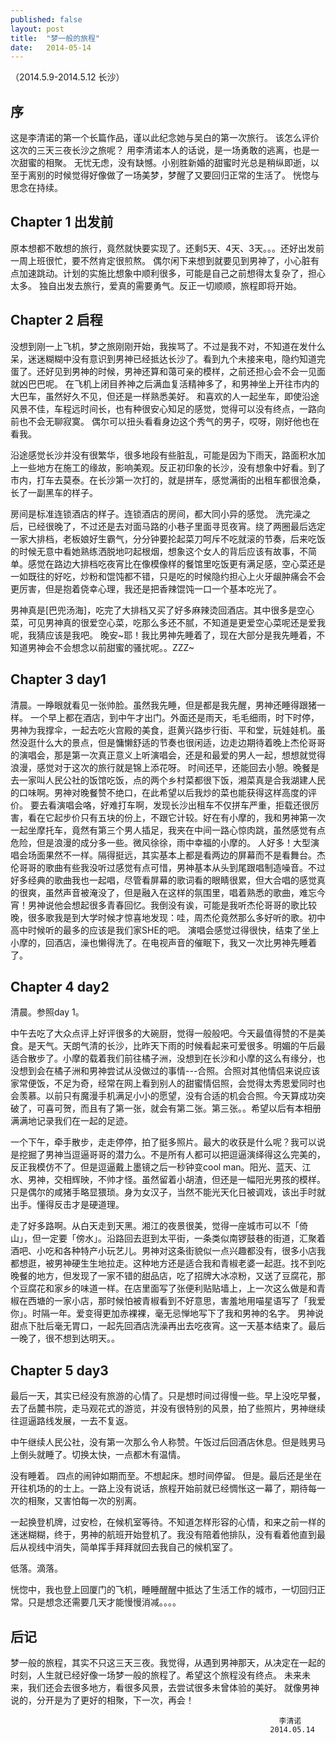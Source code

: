 ```yaml
---
published: false
layout: post
title:  "梦一般的旅程"
date:   2014-05-14
---
```


（2014.5.9-2014.5.12 长沙）

## 序

这是李清诺的第一个长篇作品，谨以此纪念她与吴白的第一次旅行。
该怎么评价这次的三天三夜长沙之旅呢？
用李清诺本人的话说，是一场勇敢的逃离，也是一次甜蜜的相聚。
无忧无虑，没有缺憾。小别胜新婚的甜蜜时光总是稍纵即逝，以至于离别的时候觉得好像做了一场美梦，梦醒了又要回归正常的生活了。
恍惚与思念在持续。
    
## Chapter 1 出发前      

原本想都不敢想的旅行，竟然就快要实现了。还剩5天、4天、3天。。。还好出发前一周上班很忙，要不然肯定很煎熬。
偶尔闲下来想到就要见到男神了，小心脏有点加速跳动。计划的实施比想象中顺利很多，可能是自己之前想得太复杂了，担心太多。
独自出发去旅行，爱真的需要勇气。反正一切顺顺，旅程即将开始。

## Chapter 2 启程

没想到刚一上飞机，梦之旅刚刚开始，我挨骂了。不过是我不对，不知道在发什么呆，迷迷糊糊中没有意识到男神已经抵达长沙了。看到九个未接来电，隐约知道完蛋了。还好见到男神的时候，男神还算和蔼可亲的模样，之前还担心会不会一见面就凶巴巴呢。
在飞机上闭目养神之后满血复活精神多了，和男神坐上开往市内的大巴车，虽然好久不见，但还是一样熟悉美好。
和喜欢的人一起坐车，即使沿途风景不佳，车程远时间长，也有种很安心知足的感觉，觉得可以没有终点，一路向前也不会无聊寂寞。
偶尔可以扭头看看身边这个秀气的男子，哎呀，刚好他也在看我。

沿途感觉长沙并没有很繁华，很多地段有些脏乱，可能是因为下雨天，路面积水加上一些地方在施工的缘故，影响美观。反正初印象的长沙，没有想象中好看。到了市内，打车去莫泰。在长沙第一次打的，就是拼车，感觉满街的出租车都很沧桑，长了一副黑车的样子。

房间是标准连锁酒店的样子。连锁酒店的房间，都大同小异的感觉。
洗完澡之后，已经很晚了，不过还是去对面马路的小巷子里面寻觅夜宵。绕了两圈最后选定一家大排档，老板娘好生霸气，分分钟要抡起菜刀呵斥不吃就滚的节奏，后来吃饭的时候无意中看她熟练洒脱地叼起根烟，想象这个女人的背后应该有故事，不简单。感觉在路边大排档吃夜宵比在像模像样的餐馆里吃饭更有满足感，空心菜还是一如既往的好吃，炒粉和馄饨都不错，只是吃的时候隐约担心上火牙龈肿痛会不会更厉害，但是抱着侥幸心理，我还是把香辣馄饨一口一个基本吃光了。

男神真是[巴兜汤海]，吃完了大排档又买了好多麻辣烫回酒店。其中很多是空心菜，可见男神真的很爱空心菜，吃那么多还不腻，不知道是更爱空心菜呢还是爱我呢，我猜应该是我吧。
晚安~耶！我比男神先睡着了，现在大部分是我先睡着，不知道男神会不会想念以前甜蜜的骚扰呢。。ZZZ~

## Chapter 3 day1

清晨。一睁眼就看见一张帅脸。虽然我先睡，但是都是我先醒，男神还睡得跟猪一样。
一个早上都在酒店，到中午才出门。外面还是雨天，毛毛细雨，时下时停，男神为我撑伞，一起去吃火宫殿的美食，逛黄兴路步行街、平和堂，玩娃娃机。虽然没逛什么大的景点，但是慵懒舒适的节奏也很闲适，边走边期待着晚上杰伦哥哥的演唱会，那是第一次真正意义上听演唱会，还是和最爱的男人一起，想想就觉得浪漫，感觉对于这次的旅行就是锦上添花呀。
 时间还早，还能回去小憩。晚餐是去一家叫人民公社的饭馆吃饭，点的两个乡村菜都很下饭，湘菜真是合我湖建人民的口味啊。男神对晚餐赞不绝口，在此希望以后我炒的菜也能获得这样高度的评价。
要去看演唱会咯，好难打车啊，发现长沙出租车不仅拼车严重，拒载还很厉害，看在它起步价只有五块的份上，不跟它计较。好在有小摩的，我和男神第一次一起坐摩托车，竟然有第三个男人插足，我夹在中间一路心惊肉跳，虽然感觉有点危险，但是浪漫的成分多一些。微风徐徐，雨中幸福的小摩的。
人好多！大型演唱会场面果然不一样。隔得挺远，其实基本上都是看两边的屏幕而不是看舞台。杰伦哥哥的歌曲有些我没听过感觉有点可惜，男神基本从头到尾跟唱制造噪音。不过好多经典的歌曲我也一起唱，尽管看屏幕的歌词看的眼睛很累，但大合唱的感觉真的很爽，虽然声音被淹没了，但是融入在这样的氛围里，唱着熟悉的歌曲，难忘今宵！男神说他会想起很多青春回忆。我倒没有诶，可能是我听杰伦哥哥的歌比较晚，很多歌我是到大学时候才惊喜地发现：哇，周杰伦竟然那么多好听的歌。初中高中时候听的最多的应该是我们家SHE的吧。
演唱会感觉过得很快，结束了坐上小摩的，回酒店，澡也懒得洗了。在电视声音的催眠下，我又一次比男神先睡着了。
                       
## Chapter 4 day2

清晨。参照day 1。

中午去吃了大众点评上好评很多的大碗厨，觉得一般般吧。今天最值得赞的不是美食。是天气。天朗气清的长沙，比昨天下雨的时候看起来可爱很多。明媚的午后最适合散步了。小摩的载着我们前往橘子洲，没想到在长沙和小摩的这么有缘分，也没想到会在橘子洲和男神尝试从没做过的事情---合照。合照对其他情侣来说应该家常便饭，不足为奇，经常在网上看到别人的甜蜜情侣照，会觉得太秀恩爱同时也会羡慕。以前只有魔漫手机满足小小的愿望，没有合适的机会合照。今天算成功突破了，可喜可贺，而且有了第一张，就会有第二张。第三张。。希望以后有本相册满满地记录我们在一起的足迹。

一个下午，牵手散步，走走停停，拍了挺多照片。最大的收获是什么呢？我可以说是挖掘了男神当逗逼哥哥的潜力么。不是所有人都可以把逗逼演绎得这么完美的，反正我模仿不了。但是逗逼戴上墨镜之后一秒钟变cool man。阳光、蓝天、江水、男神，交相辉映，不帅才怪。虽然留着小胡渣，但还是一幅阳光男孩的模样。只是偶尔的咸猪手略显猥琐。身为女汉子，当然不能光天化日被调戏，该出手时就出手。懂得反击才是硬道理。

走了好多路啊。从白天走到天黑。湘江的夜景很美，觉得一座城市可以不「倚山」，但一定要「傍水」。沿路回去逛到太平街，一条类似南锣鼓巷的街道，汇聚着酒吧、小吃和各种特产小玩艺儿。男神对这条街貌似一点兴趣都没有，很多小店我都想逛，被男神硬生生地拉走。这种地方还是适合我和青椒老婆一起逛。找不到吃晚餐的地方，但发现了一家不错的甜品店，吃了招牌大冰凉粉，又送了豆腐花，那个豆腐花和家乡的味道一样。在店里面写了张便利贴贴墙上，上一次这么做是和青椒在西塘的一家小店，那时候怕被青椒看到不好意思，害羞地用喵星语写了「我爱你」。时隔一年。爱变得更加赤裸裸，毫无忌惮地写下了我和男神的名字。
男神说甜点下肚后毫无胃口，一起先回酒店洗澡再出去吃夜宵。这一天基本结束了。最后一晚了，很不想到达明天。。

## Chapter 5 day3

最后一天，其实已经没有旅游的心情了。只是想时间过得慢一些。早上没吃早餐，去了岳麓书院，走马观花式的游览，并没有很特别的风景，拍了些照片，男神继续往逗逼路线发展，一去不复返。 

中午继续人民公社，没有第一次那么令人称赞。午饭过后回酒店休息。但是贱男马上倒头就睡了。切换太快，一点都木有温情。

没有睡着。 四点的闹钟如期而至。不想起床。想时间停留。
但是。最后还是坐在开往机场的的士上。一路上没有说话，旅程开始前就已经惆怅这一幕了，期待每一次的相聚，又害怕每一次的别离。

一起换登机牌，过安检，在候机室等待。不知道怎样形容的心情，和来之前一样的迷迷糊糊，终于，男神的航班开始登机了。我没有陪着他排队，没有看着他直到最后从视线中消失，简单挥手拜拜就回去我自己的候机室了。

低落。滴落。

恍惚中，我也登上回厦门的飞机，睡睡醒醒中抵达了生活工作的城市，一切回归正常。只是想念还需要几天才能慢慢消减。。。。
                             
## 后记

梦一般的旅程，其实不只这三天三夜。我觉得，从遇到男神那天，从决定在一起的时刻，人生就已经好像一场梦一般的旅程了。希望这个旅程没有终点。
未来未来，我们还会去很多地方，看很多风景，去尝试很多未曾体验的美好。
就像男神说的，分开是为了更好的相聚，下一次，再会！

                                                                李清诺
                                                              2014.05.14


